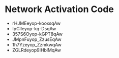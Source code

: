 # Network Activation Code
* rHJMEeyop-kooxsqAw
* IpCIleyop-kq-DsqAw
* 357S6Oyop-kGPT8qAw
* JMpnFuyop_ZzusEqAw
* 1h7Yzeyop_ZzmkwqAw
* ZGLRdeyop9IHblMqAw